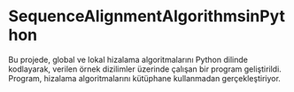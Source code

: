 # SequenceAlignmentAlgorithmsinPython
Bu projede, global ve lokal hizalama algoritmalarını Python dilinde kodlayarak, verilen örnek dizilimler üzerinde çalışan bir program geliştirildi. Program, hizalama algoritmalarını kütüphane kullanmadan gerçekleştiriyor.
